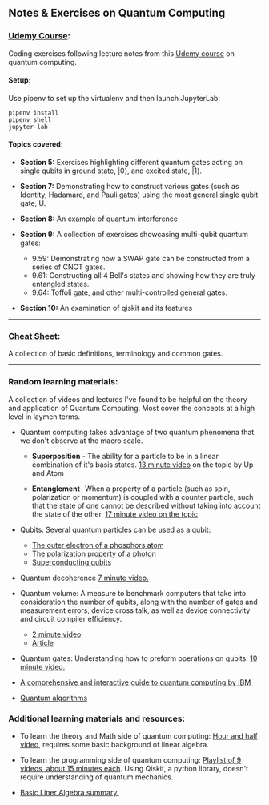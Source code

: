 ## Notes & Exercises on Quantum Computing

### [Udemy Course](https://github.com/tony-a/quantum-computing-notes/tree/main/udemy_course):
Coding exercises following lecture notes from this [Udemy course](https://www.udemy.com/course/quantum-computing-in-python-using-qiskit/) on quantum computing.

#### Setup:
Use pipenv to set up the virtualenv and then launch JupyterLab:
```
pipenv install
pipenv shell
jupyter-lab
```

#### Topics covered:

- **Section 5:**
Exercises highlighting different quantum gates acting on single qubits in ground state, |0⟩, and excited state, |1⟩.

- **Section 7:**
Demonstrating how to construct various gates (such as Identity, Hadamard, and Pauli gates) using the most general single qubit gate, U.

- **Section 8:**
An example of quantum interference

- **Section 9:**
A collection of exercises showcasing multi-qubit quantum gates:
  - 9.59: Demonstrating how a SWAP gate can be constructed from a series of CNOT gates.
  - 9.61: Constructing all 4 Bell's states and showing how they are truly entangled states.
  - 9.64: Toffoli gate, and other multi-controlled general gates.

- **Section 10:**
An examination of qiskit and its features

---
### [Cheat Sheet](https://github.com/tony-a/quantum-computing-notes/tree/main/cheat_sheet):
A collection of basic definitions, terminology and common gates.

---
### Random learning materials:
A collection of videos and lectures I've found to be helpful on the theory and application of Quantum Computing.
Most cover the concepts at a high level in laymen terms.

- Quantum computing takes advantage of two quantum phenomena that we don't observe at the macro scale.
   - **Superposition** - The ability for a particle to be in a linear combination of it's basis states.
     [13 minute video](https://www.youtube.com/watch?v=VwWRX9IdblE) on the topic by Up and Atom

   - **Entanglement**- When a property of a particle (such as spin, polarization or momentum) is coupled with a counter particle, such that the state of one cannot be described without taking into account the state of the other.
     [17 minute video on the topic](https://www.youtube.com/watch?v=-WSWz1H3mJg)


- Qubits:
Several quantum particles can be used as a qubit:
  - [The outer electron of a phosphors atom](https://www.youtube.com/watch?v=zNzzGgr2mhk)
  - [The polarization property of a photon](https://www.youtube.com/watch?v=ofg335d3BJ8)
  - [Superconducting qubits](https://www.youtube.com/watch?v=daQJMwvxC_U)


- Quantum decoherence [7 minute video.](https://www.youtube.com/watch?v=LsxJmHS0cc8)


- Quantum volume: A measure to benchmark computers that take into consideration the number of qubits, along with the number of gates and measurement errors, device cross talk, as well as device connectivity and circuit compiler efficiency.
  - [2 minute video](https://www.youtube.com/watch?v=-7L5o-mzLqU)
  - [Article](https://newsroom.ibm.com/2019-03-04-IBM-Achieves-Highest-Quantum-Volume-to-Date-Establishes-Roadmap-for-Reaching-Quantum-Advantage)


- Quantum gates:
Understanding how to preform operations on qubits.
[10 minute video.](https://www.youtube.com/watch?v=gz5rjhiU4ao)


- [A comprehensive and interactive guide to quantum computing by IBM](https://quantum-computing.ibm.com/support/guides/gate-overview?section=5d00d964853ef8003c6d6820#)


- [Quantum algorithms](https://quantumalgorithmzoo.org)

### Additional learning materials and resources:

- To learn the theory and Math side of quantum computing:
[Hour and half video](https://www.youtube.com/watch?v=F_Riqjdh2oM), requires some basic background of linear algebra.


- To learn the programming side of quantum computing:
[Playlist of 9 videos, about 15 minutes each](https://www.youtube.com/playlist?list=PLOFEBzvs-Vvp2xg9-POLJhQwtVktlYGbY). Using Qiskit, a python library, doesn't require understanding of quantum mechanics.


- [Basic Liner Algebra summary.](https://www.youtube.com/watch?v=rowWM-MijXU)

